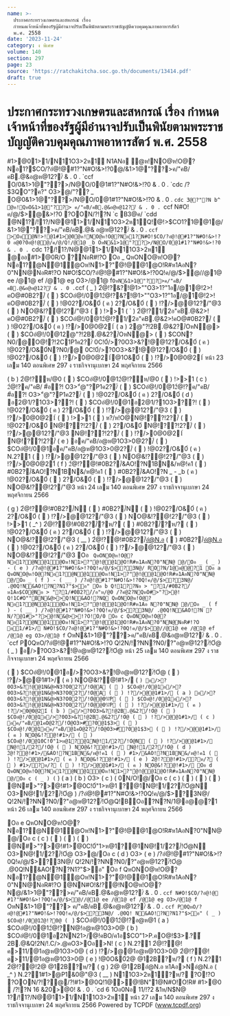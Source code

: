 ```yaml
---
name: >-
  ประกาศกระทรวงเกษตรและสหกรณ์ เรื่อง
  กำหนดเจ้าหน้าที่ของรัฐผู้มีอำนาจปรับเป็นพินัยตามพระราชบัญญัติควบคุมคุณภาพอาหารสัตว์
  พ.ศ. 2558
date: '2023-11-24'
category: ง พิเศษ
volume: 140
section: 297
page: 23
source: 'https://ratchakitcha.soc.go.th/documents/13414.pdf'
draft: true
---
```


# ประกาศกระทรวงเกษตรและสหกรณ์ เรื่อง กำหนดเจ้าหน้าที่ของรัฐผู้มีอำนาจปรับเป็นพินัยตามพระราชบัญญัติควบคุมคุณภาพอาหารสัตว์ พ.ศ. 2558

#1>@01>1/N11O3>2ห1์ N1ANอ ํ@ห!NO@ห!O@?Nอ1?$CO/?อํ@!@#1?"N#O!&>!?0@/&1>1@"??>ค/"คB/คB.@&อ@ห@12?/์ & . 0 . `ccf O/0&1>1@"??>/N@O/0@1#1?"N#O!&>!?0 & . 0 . `cdc /?$3QO"?ค?" O3>@/"?? _ O@0&1>1@"??>/N@O/0@1#1?"N#O!&>!?0 & . 0 . `cdc 3ํ@?"?N b^ ํ@ห!QหO&1>1@"??> ค/"คB/คB.@&อ@ห@12?/์ & . 0 . `ccf N#O!ค/@/$>@&>!?0 ?OON/?!?N `c B3@ค/ `cdd @N1?/!1?/N@@11>1/N11O3>2ห1์Q!@!>$CO1?1@@1@/&1>1@"??>ค/"คB/คB.@& อ@ห@12?/์ & . 0 . `ccf >Oอํ@N!>!@1#1>@0ํ@ห!NO@ห!O@?Nอ1?N#O!$CO/?อํ@!@#1?"N#O!&>!?0 อ@0?0อํ@!@@/ค/@/Q!/@1@ _b OหN&1>1@"??>/N@O/0@1#1?"N#O!&>!?0 & . 0 . `cdc 1?/!1?/N@@11>1/N11O3>2ห1์ @ออ#1>@0R/O ?NอR#!?O Oอ _ QหONO@ห!O@?Nอ1?@Nํ@1ํ@Oห!N1>?"ํ@!@@1@O!R#ห1AอN?0"NN@NอR#!?O N#O!$CO/?อํ@!@#1?"N#O!&>!?0Q!ค/@/$>@//@1@ ee /@1@ ef /@1@ eg O3>/@1@ f` OหN&1>1@"??>ค/"คB/คB.@&อ@ห@12?/์ & . 0 . `ccf ( _ ) 2ํ@!?&?!@1>""O3>1?"1อ/@1@!2>!คO@#0B2?/์ (  ) $COอํ@!/0@12ํ@!?&?!@1>""O3>1?"1อ/@1@!2>!คO@#0B2?/์ (  ) !@02?/O&0์ ( ค ) 2?/O&0์ (  ) !?/>@@12?/"@3 (  ) NO@&!?@!2?/"@3 (  ) !>>1 ( ` ) 2ํ@!?1/2อ"คB.@&2>!คO@#0B2?/์ (  ) $COอํ@!/0@12ํ@!?1/2อ"คB.@&2>!คO@#0B2?/์ (  ) !@02?/O&0์ ( ค ) !?/>0@0@21์ ( a ) 2@"?!2B.@&2?/์OหN@> (  ) $COอํ@!/0@12@"?!2B.@&2?/์OหN@> (  ) $CON?N0/@O@!?!2C1P1ค2?/์ 0C!0์/>?0O3>&?!@@12?/O&0์ ( ค ) !@02?/O&0์N?N0/@ 0C!0์/>?0O3>&?!@@12?/O&0์ (  ) !@02?/O&0์ (  ) !?/>0@0@21์@1O&0์ (  ) !?/>0@0@21์ หน้า 23 เลม 140 ตอนพิเศษ 297 ง ราชกิจจานุเบกษา 24 พฤศจิกายน 2566

( b ) 2ํ@!?ห/@0 (  ) $COอํ@!/0@12ํ@!?ห/@0 (  ) !>>1 ( c ) 2ํ@!?ค/"คB/ #้อ?! O3>"ํ@"?P1ค2?/์ (  ) $COอํ@!/0@12ํ@!?ค/"คB/ #้อ?! O3>"ํ@"?P1ค2?/์ (  ) !@02?/O&0์ ( ค ) 2?/O&0์ ( d ) อ2@1/?1O3>??! (  ) $COอํ@!/0@1อ2@1/?1O3>??! (  ) !@02?/O&0์ ( ค ) 2?/O&0์ (  ) !?/>@@12?/"@3 (  ) !?/>0@0@21์ (  ) !>>1 (  ) ห?/ห!O@N@!??!2?/์ (  ) !@02?/O&0์ N@!??!2?/์ (  ) 2?/O&0์ N@!??!2?/์ (  ) !?/>@@12?/"@3 N@!??!2?/์ (  ) !?/>0@0@21์ N@!??!2?/์ ( e ) อค/"คB/อ@ห@1O3>0@2?/์ (  ) $COอํ@!/0@1อค/"คB/อ@ห@1O3>0@2?/์ (  ) !@02?/O&0์ ( ค ) N.2?1 (  ) !?/>@@12?/"@3 (  ) NO@&!?@!2?/"@3 (  ) !?/>0@0@21์ ( f ) 2ํ@!?@!#0B2?/์&AO!?N1BN&/ห@!ค1 (  ) #0B2?/์&AO!?N1BN&/ห@!ค1 (  ) #0B2?/์&AO!?N _ - _b ( ค ) !@02?/O&0์ (  ) 2?/O&0์ (  ) !?/>@@12?/"@3 (  ) NO@&!?@!2?/"@3 หน้า 24 เลม 140 ตอนพิเศษ 297 ง ราชกิจจานุเบกษา 24 พฤศจิกายน 2566

( g ) 2ํ@!?@!#0B2?/์N (  ) #0B2?/์N (  ) !@02?/O&0์ ( ค ) 2?/O&0์ (  ) !?/>@@12?/"@3 (  ) NO@&!?@!2?/"@3 (  ) !>>1 ( _^ ) 2ํ@!?@!#0B2?/์?ห/? (  ) #0B2?/์?ห/? (  ) !@02?/O&0์ ( ค ) 2?/O&0์ (  ) !?/>@@12?/"@3 (  ) NO@&!?@!2?/"@3 ( __ ) 2ํ@!?@!#0B2?/์อํ@N.อ (  ) #0B2?/์อํ@N.อ (  ) !@02?/O&0์ ( ค ) 2?/O&0์ (  ) !?/>@@12?/"@3 (  ) NO@&!?@!2?/"@3 Oอ ` QหONO@ห!O@?Nอ1?@Nํ@1ํ@Oห!N1>?"ํ@!@@1@O!R#ห1AอN?0"NN@ @/Oอ _ ( _ ) - ( e ) /?อํ@!@#1?"N#O!&>!?0Q!ค/@/$>?3N@/ RO?N/1@อ@@?1 Oอ a QหONO@ห!O@?Nอ1?@Nํ@1ํ@Oห!N1>?"ํ@!@@1@O!R#ห1AอN?0"NN@ @/Oอ _ ( f ) - ( __ ) /?อํ@!@#1?"N#O!&>!?0Q!ค/@/$>?3N@/ .@0Q!N&AO!?N?N1?"$>อ" Oอ b Q!1??Nอ > "?1/#0B2?/์ห1Aอ$CO@Nอ > "?1/#0B2?/์/อ"ห/@0 /?คํ@2?NQหO#>"?>@! Q!1C#O""BN&@>>Q!N&AO!?NQ QหONO@ห!O@?Nอ1?@Nํ@1ํ@Oห!N1>?"ํ@!@@1@O!R#ห1Aอ N?0"NN@ @/Oอ _ ( f ) - ( __ ) /?อํ@!@#1?"N#O!&>!?0Q!ค/@/$>?3N@/ .@0Q!N&AO!?N ?N/?@1#>"?>@!N&@>>!?O!O/0 Oอ c QหONO@ห!O@?Nอ1?@Nํ@1ํ@Oห!N1>?"ํ@!@@1@O!R#ห1AอN?0"NN@NอR#!?O อ1/#1>/ N#O!$CO/?อํ@!@#1?"N#O!&>!?0Q!ค/@/$>@//@1@ ee /@1@ ef /@1@ eg O3>/@1@ f` OหN&1>1@"??>ค/"คB/คB.@&อ@ห@12?/์ & . 0 . `ccf P0QหO/?อํ@!@#1?"N#O!&>!?0 Q!2N/!?NN?N0/?"อ@ห@12?/์!Oํ@ ( _ ) อ/>?0O3>&?!@อ@ห@12?/์!Oํ@ หน้า 25 เลม 140 ตอนพิเศษ 297 ง ราชกิจจานุเบกษา 24 พฤศจิกายน 2566

(  ) $COอํ@!/0@1อ/>?0O3>&?!@อ@ห@12?/์!Oํ@ (  ) !?/>@@1#1>/ ( ค ) NO@&!?@!#1>/ ( ` ) อ/>?0O3>&?!@@1N&@>N3?O02?/์!Oํ@A (  ) $COอํ@!/0@1อ/>?0O3>&?!@@1N&@>N3?O02?/์!Oํ@A (  ) !?/>@@1#1>/ ( a ) อ/>?0O3>&?!@@1N&@>N3?O02?/์!Oํ@@0%ัP (  ) $COอํ@!/0@1อ/>?0O3>&?!@@1N&@>N3?O02?/์!Oํ@@0%ัP (  ) !?/>@@1#1>/ ( ค ) !?/>0@0@21์ ( b ) อ/>?0O3>&?!@2B.@&2?/์!Oํ@ (  ) $COอํ@!/0@1อ/>?0O3>&?!@2B.@&2?/์!Oํ@ (  ) !?/>@@1#1>/ ( c ) อค/"คB/@1คO@2?/์!Oํ@O3>#ั?0@1$3> (  ) $COอํ@!/0@1อค/"คB/@1คO@2?/์!Oํ@O3>#ั?0@1$3> (  ) !?/>@@1#1>/ ( ค ) NO@&!?@!#1>/ (  ) $COอํ@!/0@10C!0์"1>ห@1?@1N@!1/2?/์!Oํ@N (  ) !?/>@@1#1>/ N@!1/2?/์!Oํ@ (  ) NO@&!?@!#1>/ N@!1/2?/์!Oํ@ ( d ) 2ํ@!?@!#1>/&AO!?N1BN&/ห@!ค1 (  ) #1>/&AO!?N1BN&/ห@!ค1 (  ) !?/>@@1#1>/ ( ค ) NO@&!?@!#1>/ ( e ) 2ํ@!?@!#1>/?ห/? (  ) #1>/?ห/? (  ) !?/>@@1#1>/ ( ค ) NO@&!?@!#1>/ Oอ d QหONO@ห!O@?Nอ1?@Nํ@1ํ@Oห!N1>?"ํ@!@@1@O!R#ห1AอN?0"NN@ @/Oอ c ( _ ) ( ` ) ( a ) ( b ) O3> ( c ) ( 0N/O!@/Oอ c ( c ) (  ) (  ) (  ) @N#>"?>@!#1>ํ@0C!0์"1>ห@1 ?@1N@!1/2?/์!Oํ@N O3>N@!1/2?/์!Oํ@ ) /?อํ@!@#1?"N#O!&>!?0Q!ค/@/$>?3N@/ Q!2N/!?NN?N0/?"อ@ห@12?/์!Oํ@Q!BOอ?N?N/1@อ@@?1 หน้า 26 เลม 140 ตอนพิเศษ 297 ง ราชกิจจานุเบกษา 24 พฤศจิกายน 2566

Oอ e QหONO@ห!O@?Nอ1?@Nํ@1ํ@Oห!N1>?"ํ@!@@1@O!R#ห1AอN?0"NN@ @/Oอ c ( c ) (  ) (  ) (  ) @N#>"?>@!#1>ํ@0C!0์"1>ห@1?@1N@!1/2?/์!Oํ@N O3>N@!1/2?/์!Oํ@ O3>@/Oอ c ( d ) O3> ( e ) /?อํ@!@#1?"N#O!&>!?0Q!ค/@/$>?3N@/ Q!2N/!?NN?N0/?"อ@ห@12?/์!Oํ@ .@0Q!N&AO!?N?N1?"$>อ" Oอ f QหONO@ห!O@?Nอ1?@Nํ@1ํ@Oห!N1>?"ํ@!@@1@O!R#ห1AอN?0"NN@NอR#!?O @NN#O!&!?@!NO@ห!O@?N@/&1>1@"??>ค/"คB/คB.@&อ@ห@12?/์ & . 0 . `ccf N#O!$CO/?อํ@!@ #1?"N#O!&>!?0Q!ค/@/$>@//@1@ ee /@1@ ef /@1@ eg O3>/@1@ f` OหN&1>1@"??> ค/"คB/คB.@&อ@ห@12?/์ & . 0 . `ccf P0QหO/?อํ@!@#1?"N#O!&>!?0Q!ค/@/$>?3N@/ .@0Q! N&AO!?N?N1?"$>อ" ( _ ) $COอํ@!/0@12ํ@!?0@ ( ` ) $COอํ@!/0@12ํ@!?อ@ห@1 ( a ) $COอํ@!/0@12ํ@!?N@!อ@ห@1O3>0@ ( b ) $COอํ@!/0@1อ2NN21>/@!คBO/ค1อ$CO"1>P.คO@!$3>.?์2B.@&Q!2N/!.C/>.@คO3>Oอ>N! ( c ) N.2?1 2ํ@!?@!ค>11/@1อ@ห@1O3>0@ ( d ) !?/>@@1อ@ห@1O3>0@ 2ํ@!?@!ค>11/@1อ@ห@1O3>0@ ( e ) !@0O&0์2@ @12B?ห/? ( f ) N.2?1 2ํ@!?@!2@ @12B?ห/? ( g ) 2@ @12Bอํ@N.อ ห1Aอ>Nอํ@N.อ ( _^ ) N.2?1#1>ํ@P1&0@"@3 ( __ ) N11O3>2ห1์?ห/? ?O!?O ?OON/?!?@/?!#1>@0Q!1@>@!BN"1@N#O!O!R# #1>@0  /?!?N 16 &20>@0! & . 0 . `cd 6 1Oอ0Nอ 11/!?2 &1ห/N$N@ 1?/!1?/N@@11>1/N11O3>2ห1์ หน้า 27 เลม 140 ตอนพิเศษ 297 ง ราชกิจจานุเบกษา 24 พฤศจิกายน 2566 Powered by TCPDF (www.tcpdf.org)
